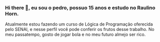 ### Hi there 👋, eu sou o pedro, possuo 15 anos e estudo no Raulino Horn.
Atualmente estou fazendo um curso de Lógica de Programação oferecida pelo SENAI, e nesse perfil você pode conferir os frutos desse trabalho.
No meu passatempo, gosto de jogar bola e no meu futuro almejo ser rico.
<!--
**PedroHiga7/PedroHiga7** is a ✨ _special_ ✨ repository because its `README.md` (this file) appears on your GitHub profile.

Here are some ideas to get you started:

-->
